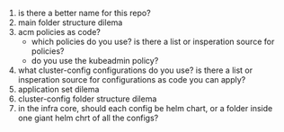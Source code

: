 1. is there a better name for this repo?
2. main folder structure dilema
3. acm policies as code?
    * which policies do you use? is there a list or insperation source for policies?
    * do you use the kubeadmin policy?
4. what cluster-config configurations do you use? is there a list or insperation source for configurations as code you can apply?
5. application set dilema
6. cluster-config folder structure dilema
7. in the infra core, should each config be helm chart, or a folder inside one giant helm chrt of all the configs?